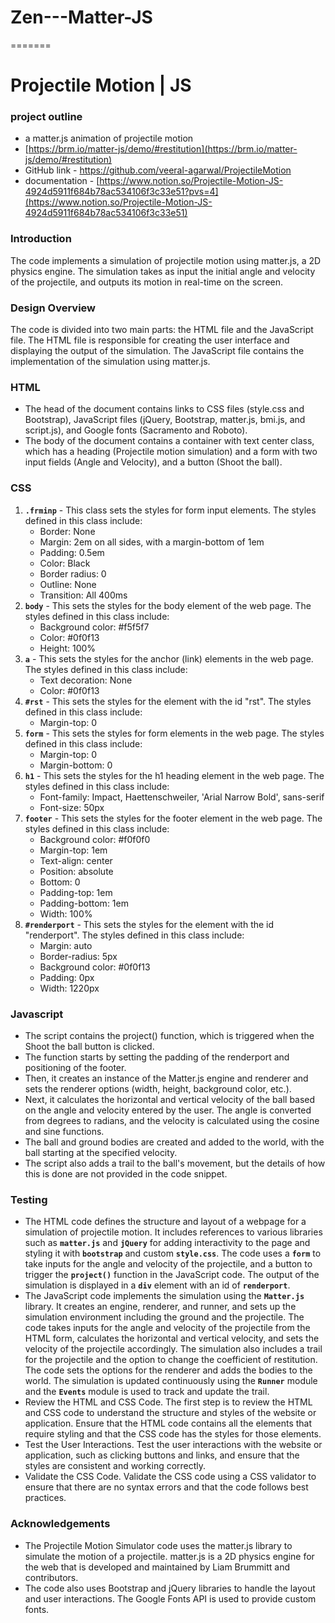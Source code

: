 # Zen---Matter-JS
=======
# Projectile Motion | JS

### project outline

- a matter.js animation of projectile motion
- [https://brm.io/matter-js/demo/#restitution](https://brm.io/matter-js/demo/#restitution)
- GitHub link - https://github.com/veeral-agarwal/ProjectileMotion
- documentation - [https://www.notion.so/Projectile-Motion-JS-4924d5911f684b78ac534106f3c33e51?pvs=4](https://www.notion.so/Projectile-Motion-JS-4924d5911f684b78ac534106f3c33e51)

<!-- ### Timeline/Time-breakdown

| learn matter.js | 4 hrs | unpaid |
| --- | --- | --- |
| coding on the project | 1.5 hrs | paid |
| debugging and testing | 1.5 hrs | paid |
| features and documentation | 2 hrs | paid |
 -->
### Introduction

The code implements a simulation of projectile motion using matter.js, a 2D physics engine. The simulation takes as input the initial angle and velocity of the projectile, and outputs its motion in real-time on the screen.

### Design Overview

The code is divided into two main parts: the HTML file and the JavaScript file. The HTML file is responsible for creating the user interface and displaying the output of the simulation. The JavaScript file contains the implementation of the simulation using matter.js.

### HTML

- The head of the document contains links to CSS files (style.css and Bootstrap), JavaScript files (jQuery, Bootstrap, matter.js, bmi.js, and script.js), and Google fonts (Sacramento and Roboto).
- The body of the document contains a container with text center class, which has a heading (Projectile motion simulation) and a form with two input fields (Angle and Velocity), and a button (Shoot the ball).

### CSS

1. **`.frminp`** - This class sets the styles for form input elements. The styles defined in this class include:
    - Border: None
    - Margin: 2em on all sides, with a margin-bottom of 1em
    - Padding: 0.5em
    - Color: Black
    - Border radius: 0
    - Outline: None
    - Transition: All 400ms
2. **`body`** - This sets the styles for the body element of the web page. The styles defined in this class include:
    - Background color: #f5f5f7
    - Color: #0f0f13
    - Height: 100%
3. **`a`** - This sets the styles for the anchor (link) elements in the web page. The styles defined in this class include:
    - Text decoration: None
    - Color: #0f0f13
4. **`#rst`** - This sets the styles for the element with the id "rst". The styles defined in this class include:
    - Margin-top: 0
5. **`form`** - This sets the styles for form elements in the web page. The styles defined in this class include:
    - Margin-top: 0
    - Margin-bottom: 0
6. **`h1`** - This sets the styles for the h1 heading element in the web page. The styles defined in this class include:
    - Font-family: Impact, Haettenschweiler, 'Arial Narrow Bold', sans-serif
    - Font-size: 50px
7. **`footer`** - This sets the styles for the footer element in the web page. The styles defined in this class include:
    - Background color: #f0f0f0
    - Margin-top: 1em
    - Text-align: center
    - Position: absolute
    - Bottom: 0
    - Padding-top: 1em
    - Padding-bottom: 1em
    - Width: 100%
8. **`#renderport`** - This sets the styles for the element with the id "renderport". The styles defined in this class include:
    - Margin: auto
    - Border-radius: 5px
    - Background color: #0f0f13
    - Padding: 0px
    - Width: 1220px

### Javascript

- The script contains the project() function, which is triggered when the Shoot the ball button is clicked.
- The function starts by setting the padding of the renderport and positioning of the footer.
- Then, it creates an instance of the Matter.js engine and renderer and sets the renderer options (width, height, background color, etc.).
- Next, it calculates the horizontal and vertical velocity of the ball based on the angle and velocity entered by the user. The angle is converted from degrees to radians, and the velocity is calculated using the cosine and sine functions.
- The ball and ground bodies are created and added to the world, with the ball starting at the specified velocity.
- The script also adds a trail to the ball's movement, but the details of how this is done are not provided in the code snippet.

### Testing

- The HTML code defines the structure and layout of a webpage for a simulation of projectile motion. It includes references to various libraries such as **`matter.js`** and **`jQuery`** for adding interactivity to the page and styling it with **`bootstrap`** and custom **`style.css`**. The code uses a **`form`** to take inputs for the angle and velocity of the projectile, and a button to trigger the **`project()`** function in the JavaScript code. The output of the simulation is displayed in a **`div`** element with an id of **`renderport`**.
- The JavaScript code implements the simulation using the **`Matter.js`** library. It creates an engine, renderer, and runner, and sets up the simulation environment including the ground and the projectile. The code takes inputs for the angle and velocity of the projectile from the HTML form, calculates the horizontal and vertical velocity, and sets the velocity of the projectile accordingly. The simulation also includes a trail for the projectile and the option to change the coefficient of restitution. The code sets the options for the renderer and adds the bodies to the world. The simulation is updated continuously using the **`Runner`** module and the **`Events`** module is used to track and update the trail.
- Review the HTML and CSS Code. The first step is to review the HTML and CSS code to understand the structure and styles of the website or application. Ensure that the HTML code contains all the elements that require styling and that the CSS code has the styles for those elements.
- Test the User Interactions. Test the user interactions with the website or application, such as clicking buttons and links, and ensure that the styles are consistent and working correctly.
- Validate the CSS Code. Validate the CSS code using a CSS validator to ensure that there are no syntax errors and that the code follows best practices.

### Acknowledgements

- The Projectile Motion Simulator code uses the matter.js library to simulate the motion of a projectile. matter.js is a 2D physics engine for the web that is developed and maintained by Liam Brummitt and contributors.
- The code also uses Bootstrap and jQuery libraries to handle the layout and user interactions. The Google Fonts API is used to provide custom fonts.
